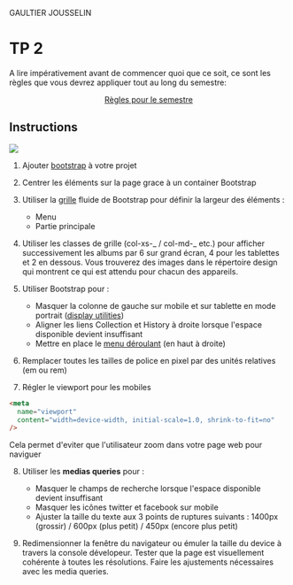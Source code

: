 GAULTIER JOUSSELIN

# TP 2

A lire impérativement avant de commencer quoi que ce soit, ce sont les règles que vous devrez appliquer tout au long du semestre:

<p align="center">
 <a href="https://github.com/clementAC/Instructions-Technologies-Web-OCRES-Ing4/blob/master/README.md">Règles pour le semestre</a>
</p>

## Instructions


![](img/exemple.gif)

1. Ajouter [bootstrap](https://getbootstrap.com) à votre projet

2. Centrer les éléments sur la page grace à un container Bootstrap

3. Utiliser la [grille](https://getbootstrap.com/docs/4.2/layout/grid/) fluide de Bootstrap pour définir la largeur des éléments :

   - Menu
   - Partie principale

4. Utiliser les classes de grille (col-xs-_ / col-md-_ etc.) pour afficher successivement les albums par 6 sur grand écran, 4 pour les tablettes et 2 en dessous. Vous trouverez des images dans le répertoire design qui montrent ce qui est attendu pour chacun des appareils.

5. Utiliser Bootstrap pour :

   - Masquer la colonne de gauche sur mobile et sur tablette en mode portrait ([display utilities](https://getbootstrap.com/docs/4.2/utilities/display/))
   - Aligner les liens Collection et History à droite lorsque l'espace disponible devient insuffisant
   - Mettre en place le [menu déroulant](https://getbootstrap.com/docs/4.2/components/dropdowns/) (en haut à droite)

6. Remplacer toutes les tailles de police en pixel par des unités relatives (em ou rem)

7. Régler le viewport pour les mobiles

```html
<meta
  name="viewport"
  content="width=device-width, initial-scale=1.0, shrink-to-fit=no"
/>
```

Cela permet d'eviter que l'utilisateur zoom dans votre page web pour naviguer

8. Utiliser les **medias queries** pour :

   - Masquer le champs de recherche lorsque l'espace disponible devient insuffisant
   - Masquer les icônes twitter et facebook sur mobile
   - Ajuster la taille du texte aux 3 points de ruptures suivants : 1400px (grossir) / 600px (plus petit) / 450px (encore plus petit)

9. Redimensionner la fenêtre du navigateur ou émuler la taille du device à travers la console dévelopeur. Tester que la page est visuellement cohérente à toutes les résolutions. Faire les ajustements nécessaires avec les media queries.
